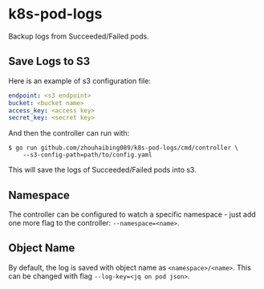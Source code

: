 k8s-pod-logs
============

Backup logs from Succeeded/Failed pods.

## Save Logs to S3

Here is an example of s3 configuration file:

```yaml
endpoint: <s3 endpoint>
bucket: <bucket name>
access_key: <access key>
secret_key: <secret key>
```

And then the controller can run with:

```console
$ go run github.com/zhouhaibing089/k8s-pod-logs/cmd/controller \
    --s3-config-path=path/to/config.yaml
```

This will save the logs of Succeeded/Failed pods into s3.

## Namespace

The controller can be configured to watch a specific namespace - just add one
more flag to the controller: `--namespace=<name>`.

## Object Name

By default, the log is saved with object name as `<namespace>/<name>`. This can
be changed with flag `--log-key=<jq on pod json>`.
